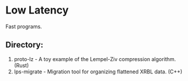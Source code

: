 # Low Latency
Fast programs.
## Directory:
1. proto-lz - A toy example of the Lempel-Ziv compression algorithm. (Rust)
2. lps-migrate - Migration tool for organizing flattened XRBL data. (C++)
